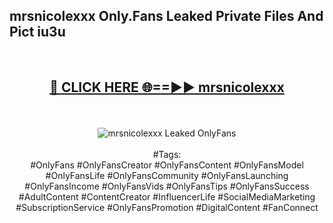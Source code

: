 <h2>mrsnicolexxx Only.Fans Leaked Private Files And Pict iu3u</h2>
<br>
<div align="center">
<h2><a href="https://mediafiles.top/mrsnicolexxx" rel="nofollow">🔴 CLICK HERE 🌐==►► mrsnicolexxx</a></h2>
<br>
<br>
<a href="https://mediafiles.top/mrsnicolexxx" rel="nofollow" data-target="animated-image.originalLink"><img src="https://i.ibb.co.com/WyWwxjT/player-gif2.gif" alt="mrsnicolexxx Leaked OnlyFans" style="max-width: 100%; display: inline-block;" data-target="animated-image.originalImage"></a>
<br><br>
#Tags:
<br>
#OnlyFans #OnlyFansCreator #OnlyFansContent #OnlyFansModel #OnlyFansLife #OnlyFansCommunity #OnlyFansLaunching #OnlyFansIncome #OnlyFansVids #OnlyFansTips #OnlyFansSuccess #AdultContent #ContentCreator #InfluencerLife #SocialMediaMarketing #SubscriptionService #OnlyFansPromotion #DigitalContent #FanConnect
</div>
<br>